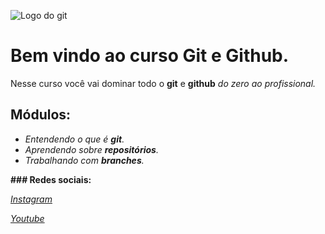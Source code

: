 ![Logo do git](https://sujeitoprogramador.com/wp-content/uploads/2021/04/gitimage.png)
# Bem vindo ao curso Git e Github.

Nesse curso você vai dominar todo o **git** e **github** _do zero ao profissional._

## Módulos:
* _Entendendo o que é **git**._
* _Aprendendo sobre **repositórios**._ 
* _Trabalhando com **branches**._

**### Redes sociais:**

[_Instagram_](https://instagram.com/sujeitoprogramador)

[_Youtube_](https://youtube.com/c/sujeitoprogramador)
